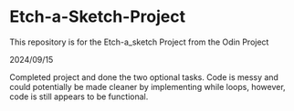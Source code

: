 # Etch-a-Sketch-Project
This repository is for the Etch-a_sketch Project from the Odin Project

2024/09/15

Completed project and done the two optional tasks. Code is messy and could potentially be made cleaner by implementing while loops, however, code is still appears to be functional.
